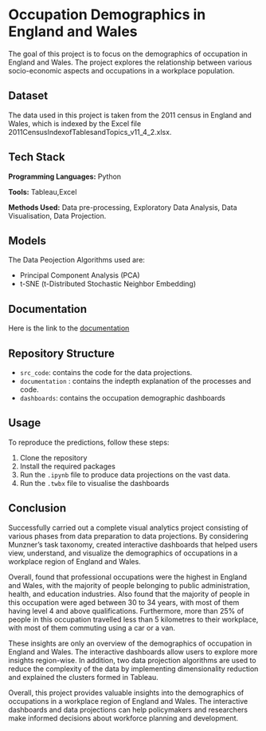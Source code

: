 
# Occupation Demographics in England and Wales

The goal of this project is to focus on the demographics of occupation in England and Wales. The project explores the relationship between various socio-economic aspects and occupations in a workplace population.


## Dataset

The data used in this project is taken from the 2011 census in England and Wales, which is indexed by the Excel file 2011CensusIndexofTablesandTopics_v11_4_2.xlsx. 
## Tech Stack

**Programming Languages:** Python

**Tools:** Tableau,Excel

**Methods Used:** Data pre-processing, Exploratory Data Analysis, Data Visualisation, Data Projection.


## Models

The Data Peojection Algorithms used are:

- Principal Component Analysis (PCA)
- t-SNE (t-Distributed Stochastic Neighbor Embedding)

## Documentation

Here is the link to the [documentation](documentation.pdf)


## Repository Structure

 - `src_code`: contains the code for the data  projections.
 - `documentation` : contains the indepth explanation of the processes and code.
 - `dashboards`: contains the occupation demographic dashboards
## Usage

To reproduce the predictions, follow these steps:

1. Clone the repository
2. Install the required packages
3. Run the `.ipynb` file to produce data projections on the vast data. 
4. Run the `.twbx` file to visualise the dashboards 
   

## Conclusion

Successfully carried out a complete visual analytics project consisting of various phases from data preparation to data projections. By considering Munzner’s task taxonomy, created interactive dashboards that helped users view, understand, and visualize the demographics of occupations in a workplace region of England and Wales.

Overall, found that professional occupations were the highest in England and Wales, with the majority of people belonging to public administration, health, and education industries. Also found that the majority of people in this occupation were aged between 30 to 34 years, with most of them having level 4 and above qualifications. Furthermore, more than 25% of people in this occupation travelled less than 5 kilometres to their workplace, with most of them commuting using a car or a van.

These insights are only an overview of the demographics of occupation in England and Wales. The interactive dashboards allow users to explore more insights region-wise. In addition, two data projection algorithms are used to reduce the complexity of the data by implementing dimensionality reduction and explained the clusters formed in Tableau.

Overall, this project provides valuable insights into the demographics of occupations in a workplace region of England and Wales. The interactive dashboards and data projections can help policymakers and researchers make informed decisions about workforce planning and development.
